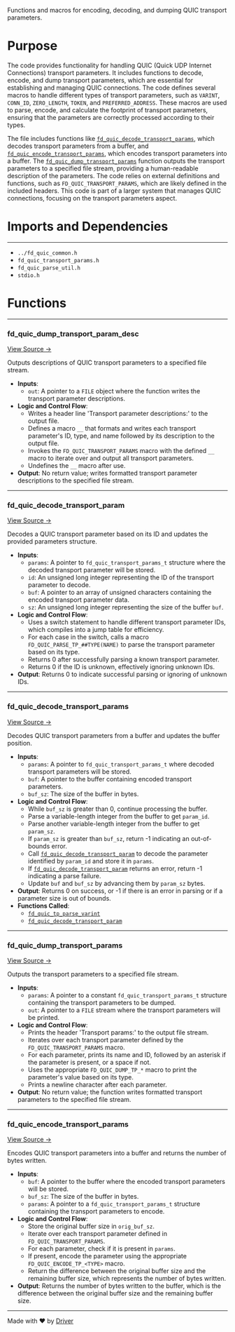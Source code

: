 <!--------------------------------------------------------------------------------->
<!-- IMPORTANT: This file is auto-generated by Driver (https://driver.ai). -------->
<!-- Manual edits may be overwritten on future commits. --------------------------->
<!--------------------------------------------------------------------------------->

Functions and macros for encoding, decoding, and dumping QUIC transport parameters.

# Purpose
The code provides functionality for handling QUIC (Quick UDP Internet Connections) transport parameters. It includes functions to decode, encode, and dump transport parameters, which are essential for establishing and managing QUIC connections. The code defines several macros to handle different types of transport parameters, such as `VARINT`, `CONN_ID`, `ZERO_LENGTH`, `TOKEN`, and `PREFERRED_ADDRESS`. These macros are used to parse, encode, and calculate the footprint of transport parameters, ensuring that the parameters are correctly processed according to their types.

The file includes functions like [`fd_quic_decode_transport_params`](<#fd_quic_decode_transport_params>), which decodes transport parameters from a buffer, and [`fd_quic_encode_transport_params`](<#fd_quic_encode_transport_params>), which encodes transport parameters into a buffer. The [`fd_quic_dump_transport_params`](<#fd_quic_dump_transport_params>) function outputs the transport parameters to a specified file stream, providing a human-readable description of the parameters. The code relies on external definitions and functions, such as `FD_QUIC_TRANSPORT_PARAMS`, which are likely defined in the included headers. This code is part of a larger system that manages QUIC connections, focusing on the transport parameters aspect.
# Imports and Dependencies

---
- `../fd_quic_common.h`
- `fd_quic_transport_params.h`
- `fd_quic_parse_util.h`
- `stdio.h`


# Functions

---
### fd\_quic\_dump\_transport\_param\_desc<!-- {{#callable:fd_quic_dump_transport_param_desc}} -->
[View Source →](<../../../../../../src/waltz/quic/templ/fd_quic_transport_params.c#L8>)

Outputs descriptions of QUIC transport parameters to a specified file stream.
- **Inputs**:
    - `out`: A pointer to a `FILE` object where the function writes the transport parameter descriptions.
- **Logic and Control Flow**:
    - Writes a header line 'Transport parameter descriptions:' to the output file.
    - Defines a macro `__` that formats and writes each transport parameter's ID, type, and name followed by its description to the output file.
    - Invokes the `FD_QUIC_TRANSPORT_PARAMS` macro with the defined `__` macro to iterate over and output all transport parameters.
    - Undefines the `__` macro after use.
- **Output**: No return value; writes formatted transport parameter descriptions to the specified file stream.


---
### fd\_quic\_decode\_transport\_param<!-- {{#callable:fd_quic_decode_transport_param}} -->
[View Source →](<../../../../../../src/waltz/quic/templ/fd_quic_transport_params.c#L61>)

Decodes a QUIC transport parameter based on its ID and updates the provided parameters structure.
- **Inputs**:
    - `params`: A pointer to `fd_quic_transport_params_t` structure where the decoded transport parameter will be stored.
    - `id`: An unsigned long integer representing the ID of the transport parameter to decode.
    - `buf`: A pointer to an array of unsigned characters containing the encoded transport parameter data.
    - `sz`: An unsigned long integer representing the size of the buffer `buf`.
- **Logic and Control Flow**:
    - Uses a switch statement to handle different transport parameter IDs, which compiles into a jump table for efficiency.
    - For each case in the switch, calls a macro `FD_QUIC_PARSE_TP_##TYPE(NAME)` to parse the transport parameter based on its type.
    - Returns 0 after successfully parsing a known transport parameter.
    - Returns 0 if the ID is unknown, effectively ignoring unknown IDs.
- **Output**: Returns 0 to indicate successful parsing or ignoring of unknown IDs.


---
### fd\_quic\_decode\_transport\_params<!-- {{#callable:fd_quic_decode_transport_params}} -->
[View Source →](<../../../../../../src/waltz/quic/templ/fd_quic_transport_params.c#L82>)

Decodes QUIC transport parameters from a buffer and updates the buffer position.
- **Inputs**:
    - `params`: A pointer to `fd_quic_transport_params_t` where decoded transport parameters will be stored.
    - `buf`: A pointer to the buffer containing encoded transport parameters.
    - `buf_sz`: The size of the buffer in bytes.
- **Logic and Control Flow**:
    - While `buf_sz` is greater than 0, continue processing the buffer.
    - Parse a variable-length integer from the buffer to get `param_id`.
    - Parse another variable-length integer from the buffer to get `param_sz`.
    - If `param_sz` is greater than `buf_sz`, return -1 indicating an out-of-bounds error.
    - Call [`fd_quic_decode_transport_param`](<#fd_quic_decode_transport_param>) to decode the parameter identified by `param_id` and store it in `params`.
    - If [`fd_quic_decode_transport_param`](<#fd_quic_decode_transport_param>) returns an error, return -1 indicating a parse failure.
    - Update `buf` and `buf_sz` by advancing them by `param_sz` bytes.
- **Output**: Returns 0 on success, or -1 if there is an error in parsing or if a parameter size is out of bounds.
- **Functions Called**:
    - [`fd_quic_tp_parse_varint`](<fd_quic_transport_params.h.md#fd_quic_tp_parse_varint>)
    - [`fd_quic_decode_transport_param`](<#fd_quic_decode_transport_param>)


---
### fd\_quic\_dump\_transport\_params<!-- {{#callable:fd_quic_dump_transport_params}} -->
[View Source →](<../../../../../../src/waltz/quic/templ/fd_quic_transport_params.c#L118>)

Outputs the transport parameters to a specified file stream.
- **Inputs**:
    - `params`: A pointer to a constant `fd_quic_transport_params_t` structure containing the transport parameters to be dumped.
    - `out`: A pointer to a `FILE` stream where the transport parameters will be printed.
- **Logic and Control Flow**:
    - Prints the header 'Transport params:' to the output file stream.
    - Iterates over each transport parameter defined by the `FD_QUIC_TRANSPORT_PARAMS` macro.
    - For each parameter, prints its name and ID, followed by an asterisk if the parameter is present, or a space if not.
    - Uses the appropriate `FD_QUIC_DUMP_TP_*` macro to print the parameter's value based on its type.
    - Prints a newline character after each parameter.
- **Output**: No return value; the function writes formatted transport parameters to the specified file stream.


---
### fd\_quic\_encode\_transport\_params<!-- {{#callable:fd_quic_encode_transport_params}} -->
[View Source →](<../../../../../../src/waltz/quic/templ/fd_quic_transport_params.c#L209>)

Encodes QUIC transport parameters into a buffer and returns the number of bytes written.
- **Inputs**:
    - ``buf``: A pointer to the buffer where the encoded transport parameters will be stored.
    - ``buf_sz``: The size of the buffer in bytes.
    - ``params``: A pointer to a `fd_quic_transport_params_t` structure containing the transport parameters to encode.
- **Logic and Control Flow**:
    - Store the original buffer size in `orig_buf_sz`.
    - Iterate over each transport parameter defined in `FD_QUIC_TRANSPORT_PARAMS`.
    - For each parameter, check if it is present in `params`.
    - If present, encode the parameter using the appropriate `FD_QUIC_ENCODE_TP_<TYPE>` macro.
    - Return the difference between the original buffer size and the remaining buffer size, which represents the number of bytes written.
- **Output**: Returns the number of bytes written to the buffer, which is the difference between the original buffer size and the remaining buffer size.



---
Made with ❤️ by [Driver](https://www.driver.ai/)